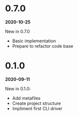 # 0.7.0
**2020-10-25**

New in 0.7.0
* Basic implementation
* Prepare to refactor code base


# 0.1.0
**2020-09-11**

New in 0.1.0:
* Add metafiles
* Create project structure
* Impliment first CLI driver
